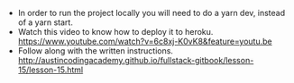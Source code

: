 * In order to run the project locally you will need to do a yarn dev, instead of a yarn start.
* Watch this video to know how to deploy it to heroku. https://www.youtube.com/watch?v=6c8xj-K0vK8&feature=youtu.be
* Follow along with the written instructions. http://austincodingacademy.github.io/fullstack-gitbook/lesson-15/lesson-15.html
